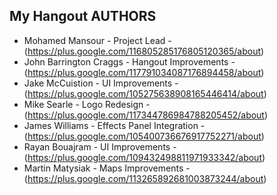 My Hangout AUTHORS
-------------------

- Mohamed Mansour - Project Lead - (https://plus.google.com/116805285176805120365/about)
- John Barrington Craggs - Hangout Improvements - (https://plus.google.com/117791034087176894458/about)
- Jake McCuistion - UI Improvements - (https://plus.google.com/105275638908165446414/about)
- Mike Searle - Logo Redesign - (https://plus.google.com/117344786984788205452/about)
- James Williams - Effects Panel Integration - (https://plus.google.com/105400736676917752271/about)
- Rayan Bouajram - UI Improvements - (https://plus.google.com/109432498811971933342/about)
- Martin Matysiak - Maps Improvements - (https://plus.google.com/113265892681003873244/about)